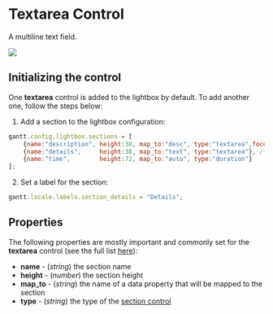 Textarea Control
============================

A multiline text field.

<img src="desktop/textarea_control.png"/>

Initializing the control
---------------------------------

One **textarea** control is added to the lightbox by default. To add another one, follow the steps below:

1) Add a section to the lightbox configuration:

~~~js
gantt.config.lightbox.sections = [
	{name:"description", height:38, map_to:"desc", type:"textarea",focus:true},
    {name:"details",     height:38, map_to:"text", type:"textarea"}, /*!*/
    {name:"time",        height:72, map_to:"auto", type:"duration"}
];
~~~


2) Set a label for the section:

~~~js
gantt.locale.labels.section_details = "Details";
~~~
	

Properties
---------------

The following properties are mostly important and commonly set for the **textarea** control (see the full list [here](api/gantt_lightbox_config.md)):

- **name** - (*string*) the section name 
- **height** - (*number*) the section height
- **map_to** - (*string*) the name of a data property that will be mapped to the section
- **type** - (*string*) the type of the [section control](desktop/default_edit_form.md#lightboxcontrols)